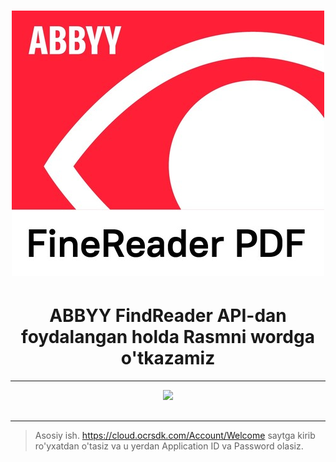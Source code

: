 # <center> ![logo](https://raw.githubusercontent.com/DilmurodGoyupov/ABBYY-FindReader-API.-Image-to-Word/master/resource/ABBYY.jpg)

# <center> ABBYY FindReader API-dan foydalangan holda Rasmni wordga o'tkazamiz 

____



<p align="center">
  <img src=rasm" />
</p>


## <center> 

____

> Asosiy ish. https://cloud.ocrsdk.com/Account/Welcome saytga kirib ro'yxatdan o'tasiz va u yerdan Application ID va Password olasiz.

